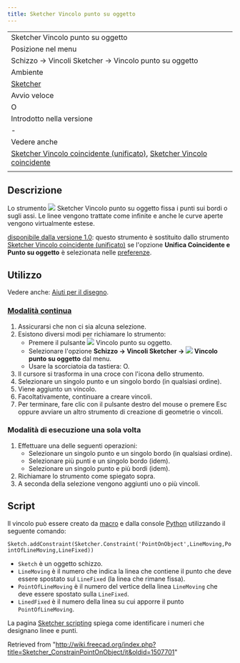 ```yaml
---
title: Sketcher Vincolo punto su oggetto
---
```

|  |
| --- |
| Sketcher Vincolo punto su oggetto |
| Posizione nel menu |
| Schizzo → Vincoli Sketcher → Vincolo punto su oggetto |
| Ambiente |
| [Sketcher](/Sketcher_Workbench/it "Sketcher Workbench/it") |
| Avvio veloce |
| O |
| Introdotto nella versione |
| - |
| Vedere anche |
| [Sketcher Vincolo coincidente (unificato)](/Sketcher_ConstrainCoincidentUnified/it "Sketcher ConstrainCoincidentUnified/it"), [Sketcher Vincolo coincidente](/Sketcher_ConstrainCoincident/it "Sketcher ConstrainCoincident/it") |
|  |

## Descrizione

Lo strumento ![](/images/Sketcher_ConstrainPointOnObject.svg) Sketcher Vincolo punto su oggetto fissa i punti sui bordi o sugli assi. Le linee vengono trattate come infinite e anche le curve aperte vengono virtualmente estese.

[disponibile dalla versione 1.0](/Release_notes_1.0/it "Release notes 1.0/it"): questo strumento è sostituito dallo strumento [Sketcher Vincolo coincidente (unificato)](/Sketcher_ConstrainCoincidentUnified/it "Sketcher ConstrainCoincidentUnified/it") se l'opzione **Unifica Coincidente e Punto su oggetto** è selezionata nelle [preferenze](/Sketcher_Preferences/it#General "Sketcher Preferences/it").

## Utilizzo

Vedere anche: [Aiuti per il disegno](/Sketcher_Workbench/it#Drawing_aids "Sketcher Workbench/it").

### [Modalità continua](/Sketcher_Workbench/it#Continue_modes "Sketcher Workbench/it")

1. Assicurarsi che non ci sia alcuna selezione.
2. Esistono diversi modi per richiamare lo strumento:
   * Premere il pulsante ![](/images/Sketcher_ConstrainPointOnObject.svg) Vincolo punto su oggetto.
   * Selezionare l'opzione **Schizzo → Vincoli Sketcher → ![](/images/Sketcher_ConstrainPointOnObject.svg) Vincolo punto su oggetto** dal menu.
   * Usare la scorciatoia da tastiera: O.
3. Il cursore si trasforma in una croce con l'icona dello strumento.
4. Selezionare un singolo punto e un singolo bordo (in qualsiasi ordine).
5. Viene aggiunto un vincolo.
6. Facoltativamente, continuare a creare vincoli.
7. Per terminare, fare clic con il pulsante destro del mouse o premere Esc oppure avviare un altro strumento di creazione di geometrie o vincoli.

### Modalità di esecuzione una sola volta

1. Effettuare una delle seguenti operazioni:
   * Selezionare un singolo punto e un singolo bordo (in qualsiasi ordine).
   * Selezionare più punti e un singolo bordo (idem).
   * Selezionare un singolo punto e più bordi (idem).
2. Richiamare lo strumento come spiegato sopra.
3. A seconda della selezione vengono aggiunti uno o più vincoli.

## Script

Il vincolo può essere creato da [macro](/Macros/it "Macros/it") e dalla console [Python](/Python/it "Python/it") utilizzando il seguente comando:

`Sketch.addConstraint(Sketcher.Constraint('PointOnObject',LineMoving,PointOfLineMoving,LineFixed))`

* `Sketch` è un oggetto schizzo.
* `LineMoving` è il numero che indica la linea che contiene il punto che deve essere spostato sul `LineFixed` (la linea che rimane fissa).
* `PointOfLineMoving` è il numero del vertice della linea `LineMoving` che deve essere spostato sulla `LineFixed`.
* `LinedFixed` è il numero della linea su cui apporre il punto `PointOfLineMoving`.

La pagina [Sketcher scripting](/Sketcher_scripting/it "Sketcher scripting/it") spiega come identificare i numeri che designano linee e punti.

Retrieved from "<http://wiki.freecad.org/index.php?title=Sketcher_ConstrainPointOnObject/it&oldid=1507701>"